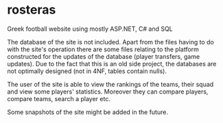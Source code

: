# rosteras
Greek football website using mostly ASP.NET, C# and SQL

The database of the site is not included. Apart from the files having to do with the site's operation there are some files relating to the platform constructed for the updates of the database (player transfers, game updates). Due to the fact that this is an old side project, the databases are not optimally designed (not in 4NF, tables contain nulls). 

The user of the site is able to view the rankings of the teams, their squad and view some players' statistics. Moreover they can compare players, compare teams, search a player etc. 

Some snapshots of the site might be added in the future.
